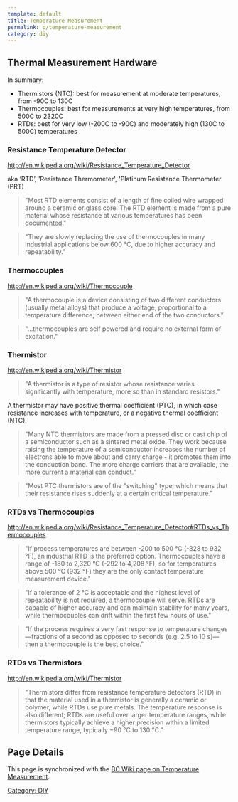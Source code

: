 ```yaml
---
template: default
title: Temperature Measurement
permalink: p/temperature-measurement
category: diy
---
```


Thermal Measurement Hardware
----------------------------

In summary:

-   Thermistors (NTC): best for measurement at moderate temperatures, from -90C to 130C
-   Thermocouples: best for measurements at very high temperatures, from 500C to 2320C
-   RTDs: best for very low (-200C to -90C) and moderately high (130C to 500C) temperatures

### Resistance Temperature Detector

<http://en.wikipedia.org/wiki/Resistance_Temperature_Detector>

aka ‘RTD’, 'Resistance Thermometer', 'Platinum Resistance Thermometer (PRT)

> "Most RTD elements consist of a length of fine coiled wire wrapped around a ceramic or glass core. The RTD element is made from a pure material whose resistance at various temperatures has been documented."

> "They are slowly replacing the use of thermocouples in many industrial applications below 600 °C, due to higher accuracy and repeatability."

### Thermocouples

<http://en.wikipedia.org/wiki/Thermocouple>

> "A thermocouple is a device consisting of two different conductors (usually metal alloys) that produce a voltage, proportional to a temperature difference, between either end of the two conductors."

> "...thermocouples are self powered and require no external form of excitation."

### Thermistor

<http://en.wikipedia.org/wiki/Thermistor>

> "A thermistor is a type of resistor whose resistance varies significantly with temperature, more so than in standard resistors."

A thermistor may have positive thermal coefficient (PTC), in which case resistance increases with temperature, or a negative thermal coefficient (NTC).

> "Many NTC thermistors are made from a pressed disc or cast chip of a semiconductor such as a sintered metal oxide. They work because raising the temperature of a semiconductor increases the number of electrons able to move about and carry charge - it promotes them into the conduction band. The more charge carriers that are available, the more current a material can conduct."

> "Most PTC thermistors are of the "switching" type, which means that their resistance rises suddenly at a certain critical temperature."

### RTDs vs Thermocouples

<http://en.wikipedia.org/wiki/Resistance_Temperature_Detector#RTDs_vs_Thermocouples>

> "If process temperatures are between -200 to 500 °C (-328 to 932 °F), an industrial RTD is the preferred option. Thermocouples have a range of -180 to 2,320 °C (-292 to 4,208 °F), so for temperatures above 500 °C (932 °F) they are the only contact temperature measurement device."

> "If a tolerance of 2 °C is acceptable and the highest level of repeatability is not required, a thermocouple will serve. RTDs are capable of higher accuracy and can maintain stability for many years, while thermocouples can drift within the first few hours of use."

> "If the process requires a very fast response to temperature changes—fractions of a second as opposed to seconds (e.g. 2.5 to 10 s)—then a thermocouple is the best choice."

### RTDs vs Thermistors

<http://en.wikipedia.org/wiki/Thermistor>

> "Thermistors differ from resistance temperature detectors (RTD) in that the material used in a thermistor is generally a ceramic or polymer, while RTDs use pure metals. The temperature response is also different; RTDs are useful over larger temperature ranges, while thermistors typically achieve a higher precision within a limited temperature range, typically −90 °C to 130 °C."

Page Details
------------

This page is synchronized with the [BC Wiki page on Temperature Measurement](http://wiki.brandoncurtis.com/w/Temperature_Measurement).

[Category: DIY](/Category:_DIY "wikilink")
